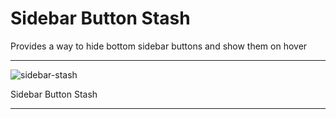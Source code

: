 # Sidebar Button Stash

Provides a way to hide bottom sidebar buttons and show them on hover

--- 

![sidebar-stash](https://github.com/user-attachments/assets/8c7e0df8-8526-433d-b12d-40f4d0830cf5)

Sidebar Button Stash

---

